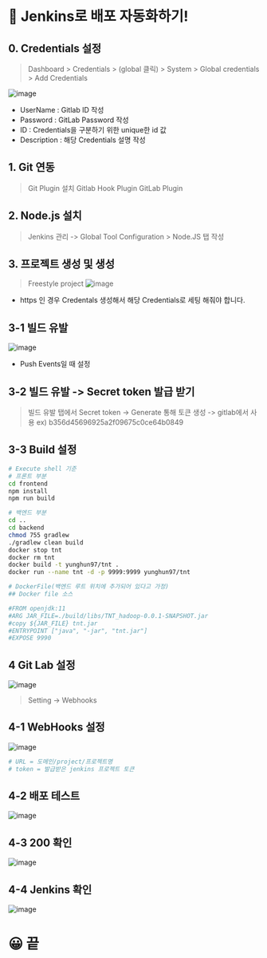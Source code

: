 # 🚐 Jenkins로 배포 자동화하기!

## 0. Credentials 설정
> Dashboard > Credentials > (global 클릭) > System > Global credentials > Add Credentials
  
![image](https://user-images.githubusercontent.com/71022555/162360781-53e682cc-83de-45d6-9c26-e4e73e9f080d.png)
  
- UserName : Gitlab ID 작성
- Password : GitLab Password 작성
- ID : Credentials을 구분하기 위한 unique한 id 값
- Description : 해당 Credentials 설명 작성


## 1. Git 연동
> Git Plugin 설치
> Gitlab Hook Plugin
> GitLab Plugin
## 2. Node.js 설치
> Jenkins 관리 -> Global Tool Configuration > Node.JS 탭 작성

## 3. 프로젝트 생성 및 생성
> Freestyle project 
![image](https://user-images.githubusercontent.com/71022555/162229016-46d9a8bb-db28-46d7-b1e4-6ec76c3e1023.png)
  
- https 인 경우 Credentals 생성해서 해당 Credentials로 세팅 해줘야 합니다.

## 3-1 빌드 유발
![image](https://user-images.githubusercontent.com/71022555/162229189-629c652b-565e-4ceb-b78e-cb58848e4470.png)  
- Push Events일 때 설정

## 3-2 빌드 유발 -> Secret token 발급 받기
> 빌드 유발 탭에서 Secret token -> Generate 통해 토큰 생성 -> gitlab에서 사용
> ex) b356d45696925a2f09675c0ce64b0849
## 3-3 Build 설정
```bash
# Execute shell 기준
# 프론트 부분
cd frontend
npm install
npm run build

# 백엔드 부분
cd ..
cd backend
chmod 755 gradlew
./gradlew clean build
docker stop tnt
docker rm tnt
docker build -t yunghun97/tnt .
docker run --name tnt -d -p 9999:9999 yunghun97/tnt

# DockerFile(백엔드 루트 위치에 추가되어 있다고 가정)
## Docker file 소스

#FROM openjdk:11
#ARG JAR_FILE=./build/libs/TNT_hadoop-0.0.1-SNAPSHOT.jar
#copy ${JAR_FILE} tnt.jar
#ENTRYPOINT ["java", "-jar", "tnt.jar"]
#EXPOSE 9990
```

## 4 Git Lab 설정
![image](https://user-images.githubusercontent.com/71022555/162230641-d5736cd4-50f1-47c0-ae10-68b20d5e889f.png)
  
> Setting -> Webhooks
## 4-1 WebHooks 설정
![image](https://user-images.githubusercontent.com/71022555/162230863-fbb9c142-a813-440a-af1d-732a89188086.png)  
```bash
# URL = 도메인/project/프로젝트명
# token = 발급받은 jenkins 프로젝트 토큰
```

## 4-2 배포 테스트
![image](https://user-images.githubusercontent.com/71022555/162250788-2f442112-a4ba-4478-b1f4-a64e71a9d714.png)  
  
## 4-3 200 확인
![image](https://user-images.githubusercontent.com/71022555/162250881-5a87e929-b30c-482b-b228-6ab8b8268d0d.png)
    
## 4-4 Jenkins 확인
![image](https://user-images.githubusercontent.com/71022555/162251895-1a88ebf4-6b3b-4360-b82e-205f0371ac55.png)
  
# 😀 끝
